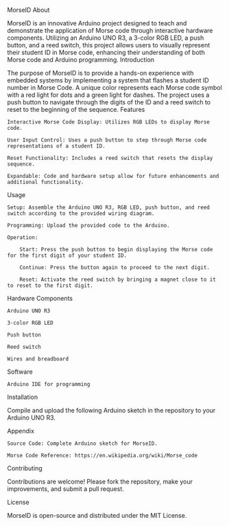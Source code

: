 MorseID
About

MorseID is an innovative Arduino project designed to teach and demonstrate the application of Morse code through interactive hardware components. Utilizing an Arduino UNO R3, a 3-color RGB LED, a push button, and a reed switch, this project allows users to visually represent their student ID in Morse code, enhancing their understanding of both Morse code and Arduino programming.
Introduction

The purpose of MorseID is to provide a hands-on experience with embedded systems by implementing a system that flashes a student ID number in Morse Code. A unique color represents each Morse code symbol with a red light for dots and a green light for dashes. The project uses a push button to navigate through the digits of the ID and a reed switch to reset to the beginning of the sequence.
Features

    Interactive Morse Code Display: Utilizes RGB LEDs to display Morse code.

    User Input Control: Uses a push button to step through Morse code representations of a student ID.

    Reset Functionality: Includes a reed switch that resets the display sequence.

    Expandable: Code and hardware setup allow for future enhancements and additional functionality.

Usage

    Setup: Assemble the Arduino UNO R3, RGB LED, push button, and reed switch according to the provided wiring diagram.

    Programming: Upload the provided code to the Arduino.

    Operation:

        Start: Press the push button to begin displaying the Morse code for the first digit of your student ID.

        Continue: Press the button again to proceed to the next digit.

        Reset: Activate the reed switch by bringing a magnet close to it to reset to the first digit.

Hardware Components

    Arduino UNO R3

    3-color RGB LED

    Push button

    Reed switch

    Wires and breadboard

Software

    Arduino IDE for programming

Installation

Compile and upload the following Arduino sketch in the repository to your Arduino UNO R3.

Appendix

    Source Code: Complete Arduino sketch for MorseID.

    Morse Code Reference: https://en.wikipedia.org/wiki/Morse_code

Contributing

Contributions are welcome! Please fork the repository, make your improvements, and submit a pull request.

License

MorseID is open-source and distributed under the MIT License.
